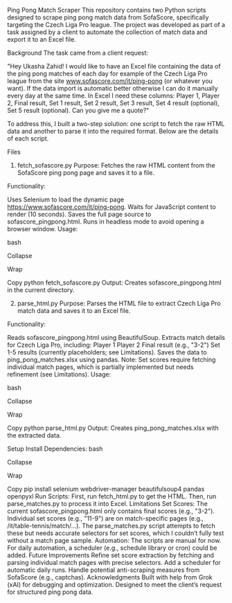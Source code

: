 Ping Pong Match Scraper
This repository contains two Python scripts designed to scrape ping pong match data from SofaScore, specifically targeting the Czech Liga Pro league. The project was developed as part of a task assigned by a client to automate the collection of match data and export it to an Excel file.

Background
The task came from a client request:

"Hey Ukasha Zahid! I would like to have an Excel file containing the data of the ping pong matches of each day for example of the Czech Liga Pro league from the site www.sofascore.com/it/ping-pong (or whatever you want). If the data import is automatic better otherwise I can do it manually every day at the same time. In Excel I need these columns: Player 1, Player 2, Final result, Set 1 result, Set 2 result, Set 3 result, Set 4 result (optional), Set 5 result (optional). Can you give me a quote?"

To address this, I built a two-step solution: one script to fetch the raw HTML data and another to parse it into the required format. Below are the details of each script.

Files
1. fetch_sofascore.py
Purpose: Fetches the raw HTML content from the SofaScore ping pong page and saves it to a file.

Functionality:

Uses Selenium to load the dynamic page https://www.sofascore.com/it/ping-pong.
Waits for JavaScript content to render (10 seconds).
Saves the full page source to sofascore_pingpong.html.
Runs in headless mode to avoid opening a browser window.
Usage:

bash

Collapse

Wrap

Copy
python fetch_sofascore.py
Output: Creates sofascore_pingpong.html in the current directory.

2. parse_html.py
Purpose: Parses the HTML file to extract Czech Liga Pro match data and saves it to an Excel file.

Functionality:

Reads sofascore_pingpong.html using BeautifulSoup.
Extracts match details for Czech Liga Pro, including:
Player 1
Player 2
Final result (e.g., "3-2")
Set 1-5 results (currently placeholders; see Limitations).
Saves the data to ping_pong_matches.xlsx using pandas.
Note: Set scores require fetching individual match pages, which is partially implemented but needs refinement (see Limitations).
Usage:

bash

Collapse

Wrap

Copy
python parse_html.py
Output: Creates ping_pong_matches.xlsx with the extracted data.

Setup
Install Dependencies:
bash

Collapse

Wrap

Copy
pip install selenium webdriver-manager beautifulsoup4 pandas openpyxl
Run Scripts:
First, run fetch_html.py to get the HTML.
Then, run parse_matches.py to process it into Excel.
Limitations
Set Scores: The current sofascore_pingpong.html only contains final scores (e.g., "3-2"). Individual set scores (e.g., "11-9") are on match-specific pages (e.g., /it/table-tennis/match/...). The parse_matches.py script attempts to fetch these but needs accurate selectors for set scores, which I couldn’t fully test without a match page sample.
Automation: The scripts are manual for now. For daily automation, a scheduler (e.g., schedule library or cron) could be added.
Future Improvements
Refine set score extraction by fetching and parsing individual match pages with precise selectors.
Add a scheduler for automatic daily runs.
Handle potential anti-scraping measures from SofaScore (e.g., captchas).
Acknowledgments
Built with help from Grok (xAI) for debugging and optimization.
Designed to meet the client’s request for structured ping pong data.
